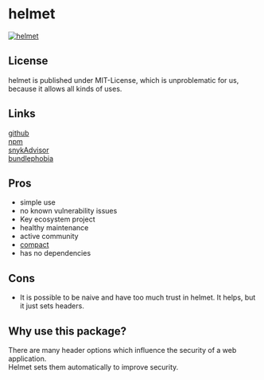 # helmet
[![helmet](https://snyk.io/advisor/npm-package/helmet/badge.svg)](https://snyk.io/advisor/npm-package/helmet)

## License
helmet is published under MIT-License, which is unproblematic for us, because it allows all kinds of uses.

## Links
[github](https://github.com/helmetjs/helmet)<br>
[npm](https://www.npmjs.com/package/helmet)<br>
[snykAdvisor](https://snyk.io/advisor/npm-package/helmet)<br>
[bundlephobia](https://bundlephobia.com/package/helmet@5.1.1)

## Pros
* simple use
* no known vulnerability issues
* Key ecosystem project
* healthy maintenance
* active community
* [compact](https://bundlephobia.com/package/helmet@5.1.1)
* has no dependencies

## Cons
* It is possible to be naive and have too much trust in helmet. It helps, but it just sets headers.

## Why use this package?
There are many header options which influence the security of a web application. <br>
Helmet sets them automatically to improve security.

